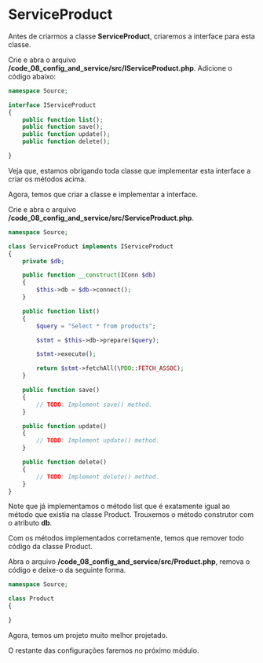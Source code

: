 # ServiceProduct

Antes de criarmos a classe **ServiceProduct**, criaremos a interface para esta classe.

Crie e abra o arquivo **/code_08_config_and_service/src/IServiceProduct.php**. Adicione o código abaixo:

```php
namespace Source;

interface IServiceProduct
{
    public function list();
    public function save();
    public function update();
    public function delete();

}
```

Veja que, estamos obrigando toda classe que implementar esta interface a criar os métodos acima.

Agora, temos que criar a classe e implementar a interface.  

Crie e abra o arquivo **/code_08_config_and_service/src/ServiceProduct.php**.

```php
namespace Source;

class ServiceProduct implements IServiceProduct
{
    private $db;

    public function __construct(IConn $db)
    {
        $this->db = $db->connect();
    }

    public function list()
    {
        $query = "Select * from products";

        $stmt = $this->db->prepare($query);

        $stmt->execute();

        return $stmt->fetchAll(\PDO::FETCH_ASSOC);
    }

    public function save()
    {
        // TODO: Implement save() method.
    }

    public function update()
    {
        // TODO: Implement update() method.
    }

    public function delete()
    {
        // TODO: Implement delete() method.
    }
}
```

Note que já implementamos o método list que é exatamente igual ao método que existia na classe Product. Trouxemos o método construtor com o atributo **db**.

Com os métodos implementados corretamente, temos que remover todo código da classe Product. 

Abra o arquivo **/code_08_config_and_service/src/Product.php**, remova o código e deixe-o da seguinte forma.

```php
namespace Source;

class Product
{

}
```

Agora, temos um projeto muito melhor projetado.

O restante das configurações faremos no próximo módulo.